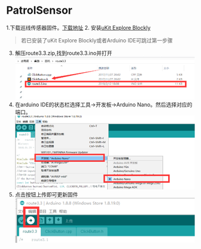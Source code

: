 # PatrolSensor
1.下载巡线传感器固件。[下载地址](https://github.com/UBTEDU/Patrol_Sensor/releases)
2. 安装[uKit Explore Blockly](https://github.com/UBTEDU/uKit-Explore-Blockly/releases)
> 若已安装了uKit Explore Blockly或者Arduino IDE可跳过第一步骤
3. 解压route3.3.zip,找到route3.3.ino并打开
![rout3.3.ino文件列表](https://github.com/UBTEDU/Patrol_Sensor/blob/master/photo/1.png)
4. 在arduino IDE的状态栏选择工具->开发板->Arduino Nano。然后选择对应的端口。
![arduino IDE操作](https://github.com/UBTEDU/Patrol_Sensor/blob/master/photo/2.png)
5. 点击按钮上传即可更新固件
![arduino IDE上传](https://github.com/UBTEDU/Patrol_Sensor/blob/master/photo/3.png)

